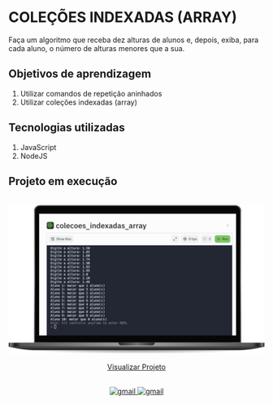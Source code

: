 # COLEÇÕES INDEXADAS (ARRAY) 

Faça um algoritmo que receba dez alturas de alunos e, depois, exiba, para cada aluno, o número de alturas menores que a sua.

 ## Objetivos de aprendizagem
 1. Utilizar comandos de repetição aninhados
 2. Utilizar coleções indexadas (array)

## Tecnologias utilizadas  

1. JavaScript 
2. NodeJS


## Projeto em execução

<br>
<img src="../img/colecoes_indexadas_array.png" alt="Projeto em execução">

<div align="center">

[Visualizar Projeto](https://replit.com/@GabrielMorozini/colecoesindexadasarray?v=1)
</div>
<br>

<div align=center>

  <a href="mailto:gabril.dev@gmail.com" >
    <img src="https://img.shields.io/badge/gabril.dev@gmail.com-D14836?style=for-the-badge&logo=gmail&logoColor=white" alt="gmail">
  </a>
  
   <a href="https://www.linkedin.com/in/gabrielmorozini/">
    <img src="https://img.shields.io/badge/linkedin.com/in/gabrielmorozini/-0077B5?style=for-the-badge&logo=linkedin&logoColor=white" alt="gmail">
  </a>  

</div>
